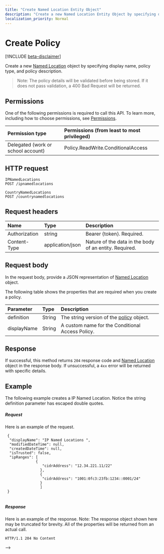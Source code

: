 ```yaml
---
title: "Create Named Location Entity Object"
description: "Create a new Named Location Entity Object by specifying display name and minimum required parameters."
localization_priority: Normal
---
```


# Create Policy

[!INCLUDE [beta-disclaimer](../../includes/beta-disclaimer.md)]

Create a new [Named Location](../resources/NamedLocations.md) object by specifying display name, policy type, and policy description.

>Note: The policy details will be validated before being stored. If it does not pass validation, a 400 Bad Request will be returned.

## Permissions
One of the following permissions is required to call this API. To learn more, including how to choose permissions, see [Permissions](/graph/permissions-reference).

|Permission type      | Permissions (from least to most privileged)              |
|:--------------------|:---------------------------------------------------------|
|Delegated (work or school account) | Policy.ReadWrite.ConditionalAccess    |

## HTTP request

```http
IPNamedLocations
POST /ipnamedlocations

CountryNamedLocations
POST /countrynamedlocations

```
## Request headers
| Name       | Type | Description|
|:---------------|:--------|:----------|
| Authorization  | string  | Bearer {token}. Required. |
| Content-Type | application/json  | Nature of the data in the body of an entity. Required. |

## Request body
In the request body, provide a JSON representation of [Named Location](../resources/ConditionalAccessPolicies.md) object.

The following table shows the properties that are required when you create a policy.

| Parameter	   | Type	|Description|
|:---------------|:--------|:----------|
|definition|String|The string version of the [policy](../resources/namedLoction.md) object.|
|displayName|String|A custom name for the Conditional Access Policy.|


## Response

If successful, this method returns `204` response code and [Named Location](../resources/NamedLocation.md) object in the response body. If unsuccessful, a `4xx` error will be returned with specific details.  

## Example
The following example creates a IP Named Location. Notice the string definition parameter
has escaped double quotes.

##### Request
Here is an example of the request.

```http
 {
  "displayName": "IP Named Locations ",
  "modifiedDateTime": null,
  "createdDateTime": null,
  "isTrusted": false,
  "ipRanges": [
              {
                 "cidrAddress": "12.34.221.11/22"           
                },
                {
                 "cidrAddress": "1001:0fc3:23fb:1234::0001/24"
                }
                ]
 }
 

```

##### Response
Here is an example of the response. Note: The response object shown here may be truncated for brevity. All of the properties will be returned from an actual call.

```http
HTTP/1.1 204 No Content

```

-->
